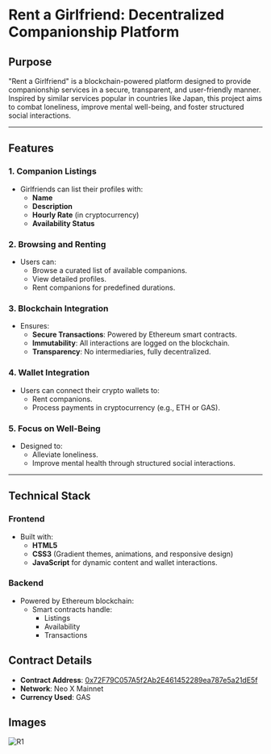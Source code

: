 # Rent a Girlfriend: Decentralized Companionship Platform

## Purpose
"Rent a Girlfriend" is a blockchain-powered platform designed to provide companionship services in a secure, transparent, and user-friendly manner. Inspired by similar services popular in countries like Japan, this project aims to combat loneliness, improve mental well-being, and foster structured social interactions.

---

## Features

### 1. Companion Listings
- Girlfriends can list their profiles with:
  - **Name**
  - **Description**
  - **Hourly Rate** (in cryptocurrency)
  - **Availability Status**

### 2. Browsing and Renting
- Users can:
  - Browse a curated list of available companions.
  - View detailed profiles.
  - Rent companions for predefined durations.

### 3. Blockchain Integration
- Ensures:
  - **Secure Transactions**: Powered by Ethereum smart contracts.
  - **Immutability**: All interactions are logged on the blockchain.
  - **Transparency**: No intermediaries, fully decentralized.

### 4. Wallet Integration
- Users can connect their crypto wallets to:
  - Rent companions.
  - Process payments in cryptocurrency (e.g., ETH or GAS).

### 5. Focus on Well-Being
- Designed to:
  - Alleviate loneliness.
  - Improve mental health through structured social interactions.

---

## Technical Stack

### **Frontend**
- Built with:
  - **HTML5**
  - **CSS3** (Gradient themes, animations, and responsive design)
  - **JavaScript** for dynamic content and wallet interactions.

### **Backend**
- Powered by Ethereum blockchain:
  - Smart contracts handle:
    - Listings
    - Availability
    - Transactions
  
## Contract Details
- **Contract Address**: [0x72F79C057A5f2Ab2E461452289ea787e5a21dE5f](https://xexplorer.neo.org/address/0x72F79C057A5f2Ab2E461452289ea787e5a21dE5f)
- **Network**: Neo X Mainnet
- **Currency Used**: GAS

## Images
![R1](https://github.com/user-attachments/assets/547c0d93-1583-4d86-b7fe-f0b8bdff463a)


